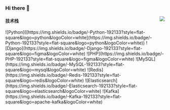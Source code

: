 ### Hi there 👋
<img align="right" src="https://github-readme-stats.vercel.app/api?username=HeGengchao&show_icons=true&icon_color=CE1D2D&text_color=718096&bg_color=ffffff&hide_title=true" />
<h4>技术栈</h4>
![Python]([https://img.shields.io/badge/-Python-192133?style=flat-square&logo=python&logoColor=white](https://img.shields.io/badge/-Python-192133?style=flat-square&logo=python&logoColor=white))
![Django](https://img.shields.io/badge/-Django-192133?style=flat-square&logo=figma&logoColor=white)
![PHP](https://img.shields.io/badge/-PHP-192133?style=flat-square&logo=figma&logoColor=white)
![MySQL](https://img.shields.io/badge/-MySQL-192133?style=flat-square&logo=mysql&logoColor=white)
![Redis](https://img.shields.io/badge/-Redis-192133?style=flat-square&logo=redis&logoColor=white)
![Elasticsearch](https://img.shields.io/badge/-Elasticsearch-192133?style=flat-square&logo=elasticsearch&logoColor=white)
![Kafka](https://img.shields.io/badge/-Kafka-192133?style=flat-square&logo=apache-kafka&logoColor=white)
<!--
**HeGengchao/HeGengchao** is a ✨ _special_ ✨ repository because its `README.md` (this file) appears on your GitHub profile.
Here are some ideas to get you started:
-->
